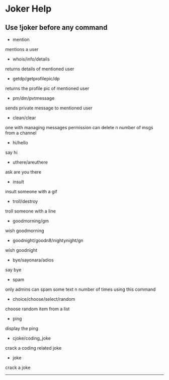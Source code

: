 # Joker Help
## Use !joker before any command
- mention

mentions a user
- whois/info/details

returns details of mentioned user
- getdp/getprofilepic/dp

returns the profile pic of mentioned user
- pm/dm/pvtmessage

sends private message to mentioned user
- clean/clear

one with managing messages permission can delete n number of msgs from a channel
- hi/hello

say hi
- uthere/areuthere

ask are you there
- insult

insult someone with a gif
- troll/destroy

troll someone with a line
- goodmorning/gm

wish goodmorning
- goodnight/goodn8/nightynight/gn

wish goodnight
- bye/sayonara/adios

say bye
- spam

only admins can spam some text n number of times using this command
- choice/choose/select/random

choose random item from a list
- ping

display the ping
- cjoke/coding_joke

crack a coding related joke
- joke

crack a joke

---
